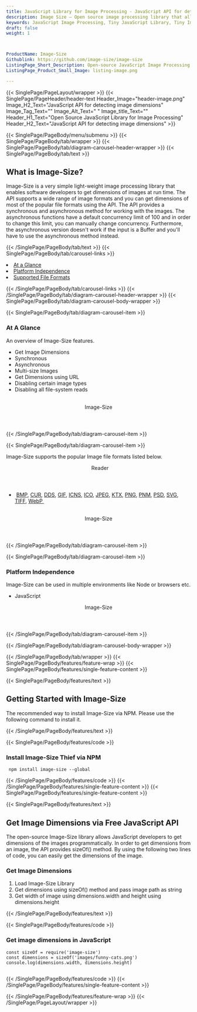 ```yaml
---
title: JavaScript Library for Image Processing - JavaScript API for detecting image dimensions
description: Image Size – Open source image processing library that allows detecting image dimensions
keywords: JavaScript Image Processing, Tiny JavaScript Library, Tiny Image Processing Library,  image processing, JavaScript images, image processing library, JavaScript PNG API, JavaScript JPG, JavaScript image API, JavaScript Image creation, Modify images, Get color from image, get color, get image color, color, JavaScript Color API
draft: false
weight: 1



ProductName: Image-Size
Githublink: https://github.com/image-size/image-size
ListingPage_Short_Description: Open-source JavaScript Image Processing API for for detecting image dimensions programmatically.
ListingPage_Product_Small_Image: listing-image.png 

---
```


{{< SinglePage/PageLayout/wrapper >}}
{{< SinglePage/PageHeader/header-text
Header_Image="header-image.png"
Image_H2_Text="JavaScript API for detecting image dimensions"
Image_Tag_Text=""
Image_Alt_Text=" "
Image_title_Text=""
Header_H1_Text="Open Source JavaScript Library for Image Processing"
Header_H2_Text="JavaScript API for detecting image dimensions" >}}

{{< SinglePage/PageBody/menu/submenu >}}
{{< SinglePage/PageBody/tab/wrapper >}}
{{< SinglePage/PageBody/tab/diagram-carousel-header-wrapper >}}
{{< SinglePage/PageBody/tab/text >}}



<h2 class="h2title">What is Image-Size?</h2>
<p>Image-Size is a very simple light-weight image processing library that enables software developers to get dimensions of images at run time. The API supports a wide range of image formats and you can get dimensions of most of the popular file formats using the API. The API provides a synchronous and asynchronous method for working with the images. The asynchronous functions have a default concurrency limit of 100 and in order to change this limit, you can manually change concurrency. Furthermore, the asynchronous version doesn't work if the input is a Buffer and you'll have to use the asynchronous method instead.</p>

{{< /SinglePage/PageBody/tab/text >}}
{{< SinglePage/PageBody/tab/carousel-links >}}

<li data-target="#diagramcarousel" data-slide-to="0"><a href="#">At a Glance</a></li>
<li data-target="#diagramcarousel" data-slide-to="2"><a href="#">Platform Independence</a></li>
<li data-target="#diagramcarousel" data-slide-to="1"><a class="activetab" href="#">Supported File Formats</a></li>


{{< /SinglePage/PageBody/tab/carousel-links >}}
{{< /SinglePage/PageBody/tab/diagram-carousel-header-wrapper >}}
{{< SinglePage/PageBody/tab/diagram-carousel-body-wrapper >}}

{{< SinglePage/PageBody/tab/diagram-carousel-item >}}
<h3>At A Glance</h3>
<p>An overview of Image-Size features.</p>
<div class="diagram1 d1-poi">
<div class="d1-row">
<div class="d1-col d1-right">
<ul>
<li>Get Image Dimensions</li>
<li>Synchronous</li>
<li>Asynchronous</li>
<li>Multi-size Images</li>
<li>Get Dimensions using URL</li>
<li>Disabling certain image types</li>
<li>Disabling all file-system reads</li>
</ul>
</div>
<div class="d1-col d1-left"> </div>
</div>
<div class="d1-logo" style="border: none;"><header>Image-Size</header><footer><small></small></footer></div>
<!--/logo--></div>
<!--/diagram1-->
{{< /SinglePage/PageBody/tab/diagram-carousel-item >}}

{{< SinglePage/PageBody/tab/diagram-carousel-item >}}
<p>Image-Size supports the popular Image file formats listed below.</p>
<div class="diagram1 d2  d1-poi">
<div class="d1-row">
<div class="d1-col d1-left"><header><i class="fa fa-arrows-v "> </i> Reader</header>
<ul>
<li> <a href="https://docs.fileformat.com/image/bmp/">BMP</a>, <a href="https://docs.fileformat.com/image/ico/">CUR</a>, <a href="#">DDS</a>, <a href="https://docs.fileformat.com/image/gif/">GIF</a>, <a href="https://docs.fileformat.com/image/ico/">ICNS</a>, <a href="https://docs.fileformat.com/image/ico/">ICO</a>, <a href="https://docs.fileformat.com/image/jpeg/">JPEG</a>, <a href="#">KTX</a>, <a href="https://docs.fileformat.com/image/png/">PNG</a>, <a href="#">PNM</a>, <a href="https://docs.fileformat.com/image/psd/">PSD</a>, <a href="https://docs.fileformat.com/page-description-language/svg/">SVG</a>, <a href="https://docs.fileformat.com/image/tiff/">TIFF</a>, <a href="https://docs.fileformat.com/image/webp/">WebP </a></li>
</ul>
</div>
<!--/left-->
<div class="d1-col d1-right"> </div>
<!--/right--></div>
<!--/row-->
<div class="d1-logo" style="border: none;"><header>Image-Size</header><footer><small></small></footer></div>
<!--/logo--></div>
<!--/diagram2-->
{{< /SinglePage/PageBody/tab/diagram-carousel-item >}}

{{< SinglePage/PageBody/tab/diagram-carousel-item >}}
<h3>Platform Independence</h3>
<p>Image-Size can be used in multiple environments like Node or browsers etc.</p>
<div class="diagram1 d1-poi">
<div class="d1-row">
<div class="d1-col d1-right">
<ul>
<li>JavaScript </li>
</ul>
</div>
<!--/right--></div>
<!--/row-->
<div class="d1-logo" style="border: none;"><header>Image-Size</header><footer><small></small></footer></div>
<!--/logo--></div>
<!--/diagram2 -->
{{< /SinglePage/PageBody/tab/diagram-carousel-item >}}

{{< /SinglePage/PageBody/tab/diagram-carousel-body-wrapper >}}

{{< /SinglePage/PageBody/tab/wrapper >}}
{{< SinglePage/PageBody/features/feature-wrap >}}
{{< SinglePage/PageBody/features/single-feature-content >}}

{{< SinglePage/PageBody/features/text >}}
<h2 class="h2title">Getting Started with Image-Size</h2>
<p>The recommended way to install Image-Size via NPM. Please use the following command to install it.</p>
{{< /SinglePage/PageBody/features/text >}}

{{< SinglePage/PageBody/features/code >}}
<h3><strong>Install Image-Size Thief via NPM</strong></h3>
<pre><code class="html"> npm install image-size --global </code></pre>


{{< /SinglePage/PageBody/features/code >}}
{{< /SinglePage/PageBody/features/single-feature-content >}}
{{< SinglePage/PageBody/features/single-feature-content >}}

{{< SinglePage/PageBody/features/text >}}
<h2 class="h2title">Get Image Dimensions via Free JavaScript API</h2>
<p>The open-source Image-Size library allows JavaScript developers to get dimensions of the images programmatically. In order to get dimensions from an image, the API provides sizeOf() method. By using the following two lines of code, you can easily get the dimensions of the image.</p>
<h3>Get Image Dimensions</h3>
<ol>
<li>Load Image-Size Library</li>
<li>Get dimensions using sizeOf() method and pass image path as string</li>
<li>Get width of image using dimensions.width and height using dimensions.height</li>
</ol>
{{< /SinglePage/PageBody/features/text >}}

{{< SinglePage/PageBody/features/code >}}
<h3>Get image dimensions in JavaScript</h3>
<pre><code class="c#">const sizeOf = require('image-size')
const dimensions = sizeOf('images/funny-cats.png')
console.log(dimensions.width, dimensions.height)
               </code></pre>


{{< /SinglePage/PageBody/features/code >}}
{{< /SinglePage/PageBody/features/single-feature-content >}}

{{< /SinglePage/PageBody/features/feature-wrap >}}
{{< /SinglePage/PageLayout/wrapper >}}